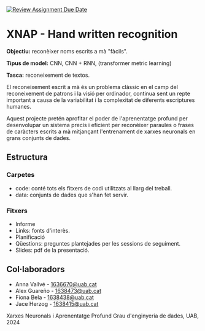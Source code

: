 [![Review Assignment Due Date](https://classroom.github.com/assets/deadline-readme-button-24ddc0f5d75046c5622901739e7c5dd533143b0c8e959d652212380cedb1ea36.svg)](https://classroom.github.com/a/L30CyvB9)
# XNAP - Hand written recognition
**Objectiu:** reconèixer noms escrits a mà "fàcils".

**Tipus de model:** CNN, CNN + RNN, (transformer metric learning)

**Tasca:** reconeixement de textos.

El reconeixement escrit a mà és un problema clàssic en el camp del reconeixement de patrons i la visió per ordinador, continua sent un repte important a causa de la variabilitat i la complexitat de diferents escriptures humanes.

Aquest projecte pretén aprofitar el poder de l'aprenentatge profund per desenvolupar un sistema precís i eficient per reconèixer paraules o frases de caràcters escrits a mà mitjançant l'entrenament de xarxes neuronals en grans conjunts de dades.

## Estructura
### Carpetes
- code: conté tots els fitxers de codi utilitzats al llarg del treball.
- data: conjunts de dades que s'han fet servir.

### Fitxers
- Informe
- Links: fonts d'interès.
- Planificació
- Qüestions: preguntes plantejades per les sessions de seguiment.
- Slides: pdf de la presentació.


## Col·laboradors
- Anna Vallvé - 1636670@uab.cat
- Alex Guareño - 1638473@uab.cat
- Fiona Bela - 1638438@uab.cat
- Jace Herzog - 1638415@uab.cat

Xarxes Neuronals i Aprenentatge Profund 
Grau d'enginyeria de dades, 
UAB, 2024
